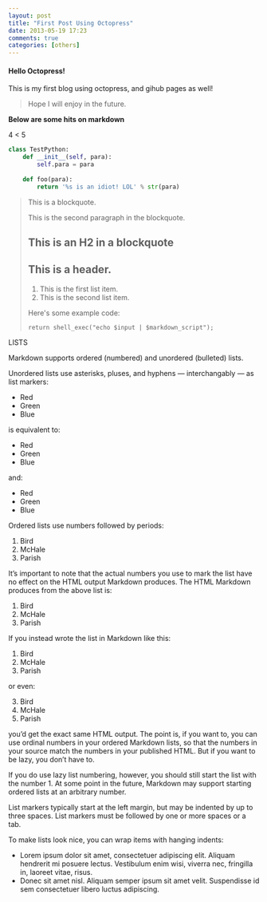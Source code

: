 ```yaml
---
layout: post
title: "First Post Using Octopress"
date: 2013-05-19 17:23
comments: true
categories: [others] 
---
```


#### Hello Octopress!
This is my first blog using octopress, and gihub pages as well!  
> Hope I will enjoy in the future.  

**Below are some hits on markdown**

4 &lt; 5

``` python
class TestPython:
    def __init__(self, para):
	    self.para = para
	
	def foo(para):
	    return '%s is an idiot! LOL' % str(para)
```

> This is a blockquote.
> 
> This is the second paragraph in the blockquote.
>
> ## This is an H2 in a blockquote
> ## This is a header.
> 
> 1.   This is the first list item.
> 2.   This is the second list item.
> 
> Here's some example code:
> 
>     return shell_exec("echo $input | $markdown_script");

LISTS

Markdown supports ordered (numbered) and unordered (bulleted) lists.

Unordered lists use asterisks, pluses, and hyphens — interchangably — as list markers:

*   Red
*   Green
*   Blue

is equivalent to:

+   Red
+   Green
+   Blue

and:

-   Red
-   Green
-   Blue

Ordered lists use numbers followed by periods:

1.  Bird
2.  McHale
3.  Parish

It’s important to note that the actual numbers you use to mark the list have no effect on the HTML output Markdown produces. The HTML Markdown produces from the above list is:

<ol>
<li>Bird</li>
<li>McHale</li>
<li>Parish</li>
</ol>

If you instead wrote the list in Markdown like this:

1.  Bird
1.  McHale
1.  Parish

or even:

3. Bird
1. McHale
8. Parish

you’d get the exact same HTML output. The point is, if you want to, you can use ordinal numbers in your ordered Markdown lists, so that the numbers in your source match the numbers in your published HTML. But if you want to be lazy, you don’t have to.

If you do use lazy list numbering, however, you should still start the list with the number 1. At some point in the future, Markdown may support starting ordered lists at an arbitrary number.

List markers typically start at the left margin, but may be indented by up to three spaces. List markers must be followed by one or more spaces or a tab.

To make lists look nice, you can wrap items with hanging indents:

*   Lorem ipsum dolor sit amet, consectetuer adipiscing elit.
Aliquam hendrerit mi posuere lectus. Vestibulum enim wisi,
viverra nec, fringilla in, laoreet vitae, risus.
*   Donec sit amet nisl. Aliquam semper ipsum sit amet velit.
Suspendisse id sem consectetuer libero luctus adipiscing.
